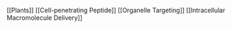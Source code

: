 [[Plants]]
[[Cell-penetrating Peptide]]
[[Organelle Targeting]]
[[Intracellular Macromolecule Delivery]]
